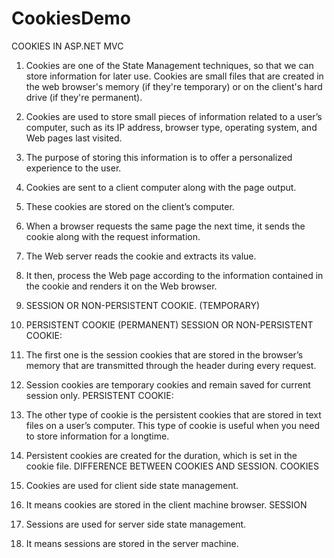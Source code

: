 # CookiesDemo
COOKIES IN ASP.NET MVC
1.	Cookies are one of the State Management techniques, so that we can store information for later use. Cookies are small files that are created in the web browser's memory (if they're temporary) or on the client's hard drive (if they're permanent).
2.	Cookies are used to store small pieces of information related to a user’s computer, such as its IP address, browser type, operating system, and Web pages last visited.
3.	The purpose of storing this information is to offer a personalized experience to the user.
4.	Cookies are sent to a client computer along with the page output.
5.	These cookies are stored on the client’s computer.
6.	When a browser requests the same page the next time, it sends the cookie along with the request information.
7.	The Web server reads the cookie and extracts its value.
8.	It then, process the Web page according to the information contained in the cookie and renders it on the Web browser.

1.	SESSION OR NON-PERSISTENT COOKIE. (TEMPORARY)
2.	PERSISTENT COOKIE (PERMANENT)
SESSION OR NON-PERSISTENT COOKIE:
3.	The first one is the session cookies that are stored in the browser’s memory that are transmitted through the header during every request.
4.	Session cookies are temporary cookies and remain saved for current session only.
PERSISTENT COOKIE:
5.	The other type of cookie is the persistent cookies that are stored in text files on a user’s computer. This type of cookie is useful when you need to store information for a longtime.
6.	Persistent cookies are created for the duration, which is set in the cookie file.
DIFFERENCE BETWEEN COOKIES AND SESSION.
COOKIES
7.	Cookies are used for client side state management.
8.	It means cookies are stored in the client machine browser.
SESSION
9.	Sessions are used for server side state management.
10.	It means sessions are stored in the server machine.
